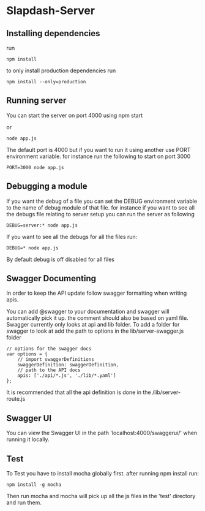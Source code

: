 # Slapdash-Server
	
## Installing dependencies
run

	npm install


to only install production dependencies run 

	npm install --only=production

## Running server
You can start the server on port 4000 using
	npm start

or 

	node app.js

The default port is 4000 but if you want to run 
it using another use PORT environment variable.
for instance run the following to start on port
3000

	PORT=3000 node app.js

## Debugging a module

If you want the debug of a file you can set the 
DEBUG environment variable to the name of debug 
module of that file. for instance if you want to 
see all the debugs file relating to server setup
you can run the server as following

	DEBUG=server:* node app.js

If you want to see all the debugs for all the files
run:

	DEBUG=* node app.js

By default debug is off disabled for all files

## Swagger Documenting

In order to keep the API update follow swagger 
formatting when writing apis.

You can add @swagger to your documentation and 
swagger will automatically pick it up. the 
comment should also be based on yaml file. Swagger 
currently only looks at api and lib folder. To
add a folder for swagger to look at add the path 
to options in the lib/server-swagger.js folder

	// options for the swagger docs
	var options = {
		// import swaggerDefinitions
		swaggerDefinition: swaggerDefinition,
		// path to the API docs
		apis: ['./api/*.js', './lib/*.yaml']
	};


It is recommended that all the api definition is 
done in the /lib/server-route.js

## Swagger UI 

You can view the Swagger UI in the path 'localhost:4000/swaggerui/'
when running it locally.

## Test
To Test you have to install mocha globally first. after running
npm install run:
	
	npm install -g mocha

Then run mocha and mocha will pick up all the js files in the 
'test' directory and run them.

